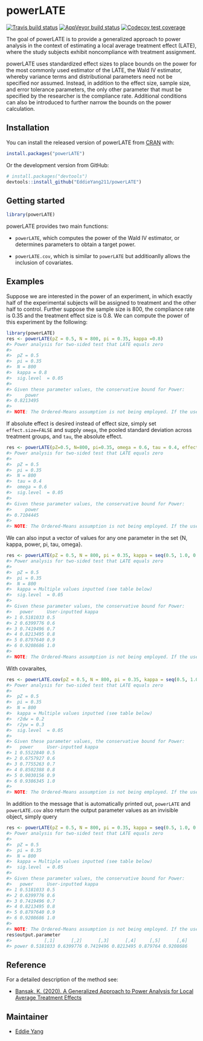 
<!-- README.md is generated from README.Rmd. Please edit that file -->

# powerLATE

<!-- badges: start -->

[![Travis build
status](https://travis-ci.com/EddieYang211/powerLATE.svg?branch=master)](https://travis-ci.com/EddieYang211/powerLATE)
[![AppVeyor build
status](https://ci.appveyor.com/api/projects/status/github/EddieYang211/powerLATE?branch=master&svg=true)](https://ci.appveyor.com/project/EddieYang211/powerLATE)
[![Codecov test
coverage](https://codecov.io/gh/EddieYang211/powerLATE/branch/master/graph/badge.svg)](https://codecov.io/gh/EddieYang211/powerLATE?branch=master)
<!-- badges: end -->

The goal of powerLATE is to provide a generalized approach to power
analysis in the context of estimating a local average treatment effect
(LATE), where the study subjects exhibit noncompliance with treatment
assignment.

powerLATE uses standardized effect sizes to place bounds on the power
for the most commonly used estimator of the LATE, the Wald IV estimator,
whereby variance terms and distributional parameters need not be
specified nor assumed. Instead, in addition to the effect size, sample
size, and error tolerance parameters, the only other parameter that must
be specified by the researcher is the compliance rate. Additional
conditions can also be introduced to further narrow the bounds on the
power calculation.

## Installation

You can install the released version of powerLATE from
[CRAN](https://CRAN.R-project.org) with:

``` r
install.packages("powerLATE")
```

Or the development version from GitHub:

``` r
# install.packages("devtools")
devtools::install_github("EddieYang211/powerLATE")
```

## Getting started

``` r
library(powerLATE)
```

powerLATE provides two main functions:

  - `powerLATE`, which computes the power of the Wald IV estimator, or
    determines parameters to obtain a target power.

  - `powerLATE.cov`, which is similar to `powerLATE` but additioanlly
    allows the inclusion of covariates.

## Examples

Suppose we are interested in the power of an experiment, in which
exactly half of the experimental subjects will be assigned to treatment
and the other half to control. Further suppose the sample size is 800,
the compliance rate is 0.35 and the treatment effect size is 0.8. We can
compute the power of this experiment by the following:

``` r
library(powerLATE)
res <- powerLATE(pZ = 0.5, N = 800, pi = 0.35, kappa =0.8)
#> Power analysis for two-sided test that LATE equals zero
#> 
#>  pZ = 0.5
#>  pi = 0.35
#>  N = 800
#>  kappa = 0.8
#>  sig.level  = 0.05
#> 
#> Given these parameter values, the conservative bound for Power:
#>     power 
#> 0.8213495 
#> 
#> NOTE: The Ordered-Means assumption is not being employed. If the user would like to make this assumption to narrow the bounds, set the argument assume.ord.means to TRUE.
```

If absolute effect is desired instead of effect size, simply set
`effect.size=FALSE` and supply `omega`, the pooled standard deviation
across treatment groups, and `tau`, the absolute effect.

``` r
res <- powerLATE(pZ=0.5, N=800, pi=0.35, omega = 0.6, tau = 0.4, effect.size = FALSE)
#> Power analysis for two-sided test that LATE equals zero
#> 
#>  pZ = 0.5
#>  pi = 0.35
#>  N = 800
#>  tau = 0.4
#>  omega = 0.6
#>  sig.level  = 0.05
#> 
#> Given these parameter values, the conservative bound for Power:
#>     power 
#> 0.7104445 
#> 
#> NOTE: The Ordered-Means assumption is not being employed. If the user would like to make this assumption to narrow the bounds, set the argument assume.ord.means to TRUE.
```

We can also input a vector of values for any one parameter in the set
{N, kappa, power, pi, tau, omega}.

``` r
res <- powerLATE(pZ = 0.5, N = 800, pi = 0.35, kappa = seq(0.5, 1.0, 0.1))
#> Power analysis for two-sided test that LATE equals zero
#> 
#>  pZ = 0.5
#>  pi = 0.35
#>  N = 800
#>  kappa = Multiple values inputted (see table below)
#>  sig.level  = 0.05
#> 
#> Given these parameter values, the conservative bound for Power:
#>   power     User-inputted kappa
#> 1 0.5181033 0.5                
#> 2 0.6399776 0.6                
#> 3 0.7419496 0.7                
#> 4 0.8213495 0.8                
#> 5 0.8797640 0.9                
#> 6 0.9208686 1.0                
#> 
#> NOTE: The Ordered-Means assumption is not being employed. If the user would like to make this assumption to narrow the bounds, set the argument assume.ord.means to TRUE.
```

With covaraites,

``` r
res <- powerLATE.cov(pZ = 0.5, N = 800, pi = 0.35, kappa = seq(0.5, 1.0, 0.1), r2dw = 0.2, r2yw = 0.3)
#> Power analysis for two-sided test that LATE equals zero
#> 
#>  pZ = 0.5
#>  pi = 0.35
#>  N = 800
#>  kappa = Multiple values inputted (see table below)
#>  r2dw = 0.2
#>  r2yw = 0.3
#>  sig.level  = 0.05
#> 
#> Given these parameter values, the conservative bound for Power:
#>   power     User-inputted kappa
#> 1 0.5522840 0.5                
#> 2 0.6757927 0.6                
#> 3 0.7755263 0.7                
#> 4 0.8502388 0.8                
#> 5 0.9030156 0.9                
#> 6 0.9386345 1.0                
#> 
#> NOTE: The Ordered-Means assumption is not being employed. If the user would like to make this assumption to narrow the bounds, set the argument assume.ord.means to TRUE.
```

In addition to the message that is automatically printed out,
`powerLATE` and `powerLATE.cov` also return the output parameter values
as an invisible object, simply query

``` r
res <- powerLATE(pZ = 0.5, N = 800, pi = 0.35, kappa = seq(0.5, 1.0, 0.1))
#> Power analysis for two-sided test that LATE equals zero
#> 
#>  pZ = 0.5
#>  pi = 0.35
#>  N = 800
#>  kappa = Multiple values inputted (see table below)
#>  sig.level  = 0.05
#> 
#> Given these parameter values, the conservative bound for Power:
#>   power     User-inputted kappa
#> 1 0.5181033 0.5                
#> 2 0.6399776 0.6                
#> 3 0.7419496 0.7                
#> 4 0.8213495 0.8                
#> 5 0.8797640 0.9                
#> 6 0.9208686 1.0                
#> 
#> NOTE: The Ordered-Means assumption is not being employed. If the user would like to make this assumption to narrow the bounds, set the argument assume.ord.means to TRUE.
res$output.parameter
#>            [,1]      [,2]      [,3]      [,4]     [,5]      [,6]
#> power 0.5181033 0.6399776 0.7419496 0.8213495 0.879764 0.9208686
```

## Reference

For a detailed description of the method see:

  - [Bansak, K. (2020). A Generalized Approach to Power Analysis for
    Local Average Treatment
    Effects](https://projecteuclid.org/download/pdfview_1/euclid.ss/1591171230)

## Maintainer

  - [Eddie Yang](https://github.com/EddieYang211)
